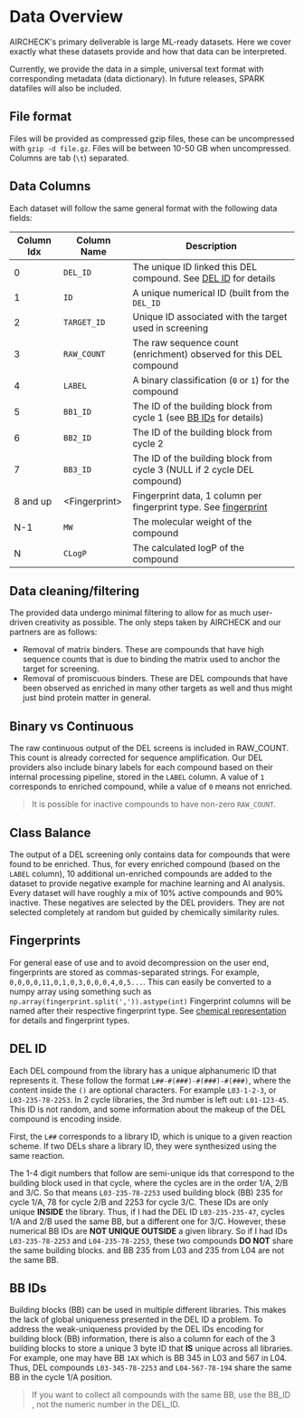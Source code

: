 # Data Overview

AIRCHECK's primary deliverable is large ML-ready datasets. Here we cover exactly what these datasets provide and how that
data can be interpreted.

Currently, we provide the data in a simple, universal text format with corresponding metadata (data dictionary). In future releases, SPARK datafiles will also be included.

## File format
Files will be provided as compressed gzip files, these can be uncompressed with `gzip -d file.gz`. Files will be between 10-50 GB
when uncompressed. Columns are tab (`\t`) separated.

## Data Columns
Each dataset will follow the same general format with the following data fields:

| Column Idx | Column Name     | Description                                                                       |
|------------|-----------------|-----------------------------------------------------------------------------------|
| 0          | `DEL_ID`        | The unique ID linked this DEL compound. See [DEL ID](#del-id) for details         |
| 1          | `ID`            | A unique numerical ID (built from the `DEL_ID`                                    |
| 2          | `TARGET_ID`     | Unique ID associated with the target used in screening                            |
| 3          | `RAW_COUNT`     | The raw sequence count (enrichment) observed for this DEL compound                |
| 4          | `LABEL`         | A binary classification (`0` or `1`) for the compound                             |
| 5          | `BB1_ID`        | The ID of the building block from cycle 1 (see [BB IDs](#bb-ids) for details)     |
| 6          | `BB2_ID`        | The ID of the building block from cycle 2                                         |
| 7          | `BB3_ID`        | The ID of the building block from cycle 3 (NULL if 2 cycle DEL compound)          |
| 8 and up   | \<Fingerprint\> | Fingerprint data, 1 column per fingerprint type. See [fingerprint](#fingerprints) |
| N-1        | `MW`            | The molecular weight of the compound                                              |
| N          | `CLogP`         | The calculated logP of the compound                                               |

## Data cleaning/filtering
The provided data undergo minimal filtering to allow for as much user-driven creativity as possible. The only steps
taken by AIRCHECK and our partners are as follows:
- Removal of matrix binders. These are compounds that have high sequence counts that is due to binding the matrix used to anchor the target for screening.
- Removal of promiscuous binders. These are DEL compounds that have been observed as enriched in many other targets as well and thus might just bind protein matter in general.

## Binary vs Continuous
The raw continuous output of the DEL screens is included in RAW_COUNT. This count is already corrected for sequence amplification. 
Our DEL providers also include binary labels for each compound based on their internal processing pipeline, stored in the `LABEL` column. 
A value of `1` corresponds to enriched compound, while a value of `0` means not enriched.
> It is possible for inactive compounds to have non-zero `RAW_COUNT`.

## Class Balance
The output of a DEL screening only contains data for compounds that were found to be enriched. Thus, for every enriched compound (based on the `LABEL` column), 10 additional un-enriched compounds are added
to the dataset to provide negative example for machine learning and AI analysis. Every dataset will have roughly a mix of 10% active compounds and 90% inactive. These negatives are selected by the DEL providers. They are not selected completely at random but guided by chemically similarity rules.

## Fingerprints
For general ease of use and to avoid decompression on the user end, fingerprints are stored as commas-separated strings. For 
example, `0,0,0,0,11,0,1,0,3,0,0,0,4,0,5...`. This can easily be converted to a numpy array using something such as `np.array(fingerprint.split(',')).astype(int)` Fingerprint columns will be named after their respective fingerprint type. See
[chemical representation](Chemical-Representation.md) for details and fingerprint types. 

## DEL ID
Each DEL compound from the library has a unique alphanumeric ID that represents it. These follow the format `L##-#(###)-#(###)-#(###)`, where
the content inside the `()` are optional characters. For example `L03-1-2-3`, or `L03-235-78-2253`. In 2 cycle libraries, the 3rd number is left out: `L01-123-45`. This ID is not random, and some information about the makeup of the DEL compound is encoding inside. 

First, the `L##` corresponds to a library ID, which is unique to a given reaction scheme. If two DELs share a library ID, they were synthesized using the same reaction.

The 1-4 digit numbers that follow are semi-unique ids that correspond to the building block used in that cycle, where the cycles are in the order 1/A, 2/B and 3/C.
So that means `L03-235-78-2253` used building block (BB) 235 for cycle 1/A, 78 for cycle 2/B and 2253 for cycle 3/C. These IDs are only unique **INSIDE** the library. Thus, if I had the DEL ID
`L03-235-235-47`, cycles 1/A and 2/B used the same BB, but a different one for 3/C. However, these numerical BB IDs are **NOT UNIQUE OUTSIDE** a given library. So if I had IDs
`L03-235-78-2253` and `L04-235-78-2253`, these two compounds **DO NOT** share the same building blocks. and BB 235 from L03 and 235 from L04 are not the same BB.

## BB IDs
Building blocks (BB) can be used in multiple different libraries. This makes the lack of global uniqueness presented in the DEL ID a problem.
To address the weak-uniqueness provided by the DEL IDs encoding for building block (BB) information, there is also a column for each of the 3 building blocks to store a unique
3 byte ID that **IS** unique across all libraries. For example, one may have BB `1AX` which is BB 345 in L03 and 567 in L04. Thus, DEL compounds
`L03-345-78-2253` and `L04-567-78-194` share the same BB in the cycle 1/A position. 
> If you want to collect all compounds with the same BB, use the BB_ID , not the numeric number in the DEL_ID.
> 
